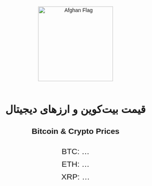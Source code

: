 <!DOCTYPE html>
<html lang="fa"> <!-- fa für Dari (Persisch) -->
<head>
  <meta charset="UTF-8" />
  <meta name="viewport" content="width=device-width, initial-scale=1" />
  <title>قیمت بیت‌کوین و ارزهای دیجیتال | Crypto Prices</title>
  <style>
    body {
      font-family: Arial, sans-serif;
      text-align: center;
      margin: 20px;
    }
    #flag {
      width: 200px;
      height: auto;
      margin-bottom: 20px;
    }
    .prices {
      font-size: 1.5em;
      margin-top: 30px;
    }
    .crypto {
      margin: 10px;
    }
  </style>
</head>
<body>
  <!-- Afghanische Flagge -->
  <img id="flag" src="https://wallpapercave.com/wp/wp4056551.jpg" alt="Afghan Flag" />

  <!-- Titel in Dari und Englisch -->
  <h1>قیمت بیت‌کوین و ارزهای دیجیتال</h1>
  <h2>Bitcoin & Crypto Prices</h2>

  <!-- Preise werden hier angezeigt -->
  <div class="prices" id="prices">
    <div class="crypto" id="btc">BTC: …</div>
    <div class="crypto" id="eth">ETH: …</div>
    <div class="crypto" id="xrp">XRP: …</div>
  </div>

  <script>
    async function fetchPrices() {
      try {
        const response = await fetch('https://api.coingecko.com/api/v3/simple/price?ids=bitcoin,ethereum,ripple&vs_currencies=usd');
        const data = await response.json();
        document.getElementById('btc').textContent = 'BTC: $' + data.bitcoin.usd;
        document.getElementById('eth').textContent = 'ETH: $' + data.ethereum.usd;
        document.getElementById('xrp').textContent = 'XRP: $' + data.ripple.usd;
      } catch (error) {
        console.error('Fehler beim Laden der Preise:', error);
      }
    }

    // Preise sofort laden und danach jede Minute aktualisieren
    fetchPrices();
    setInterval(fetchPrices, 60000);
  </script>
</body>
</html>

